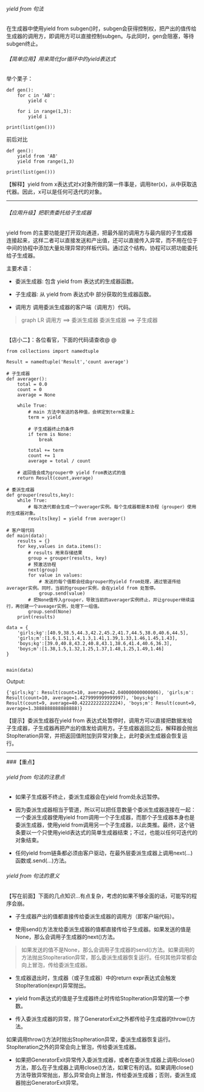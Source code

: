 ###### yield from 句法
在生成器中使用yield from subgen()时，subgen会获得控制权，把产出的值传给生成器的调用方，即调用方可以直接控制subgen。与此同时，gen会阻塞，等待subgen终止。

###### 【简单应用】用来简化for循环中的yield表达式

举个栗子：
```
def gen():
    for c in 'AB':
        yield c

    for i in range(1,3):
        yield i

print(list(gen()))
```
前后对比  
```
def gen():
    yield from 'AB'
    yield from range(1,3)
    
print(list(gen()))
```
【解释】yield from x表达式对x对象所做的第一件事是，调用iter(x)，从中获取迭代器。因此，x可以是任何可迭代的对象。

---
###### 【应用升级】把职责委托给子生成器

yield from 的主要功能是打开双向通道，把最外层的调用方与最内层的子生成器连接起来，这样二者可以直接发送和产出值，还可以直接传入异常，而不用在位于中间的协程中添加大量处理异常的样板代码。通过这个结构，协程可以把功能委托给子生成器。

主要术语：
- 委派生成器:
 包含 yield from <iterable> 表达式的生成器函数。

- 子生成器:
从 yield from 表达式中 <iterable>部分获取的生成器函数。

- 调用方
调用委派生成器的客户端（调用方）代码。

> graph LR
调用方  ==>  委派生成器
委派生成器  ==>  子生成器

######

【店小二】：各位看官，下面的代码请查收@ @
```
from collections import namedtuple

Result = namedtuple('Result','count average')

# 子生成器
def averager():
    total = 0.0
    count = 0
    average = None

    while True:
        # main 方法中发送的各种值，会绑定到term变量上
        term = yield
        
        # 子生成器终止的条件
        if term is None:
            break

        total += term
        count += 1
        average = total / count
    
    # 返回值会成为grouper中 yield from表达式的值
    return Result(count,average)

# 委派生成器
def grouper(results,key):
    while True:
        # 每次迭代都会生成一个averager实例。每个生成器都是本协程（grouper）使用的生成器对象。
        results[key] = yield from averager()

# 客户端代码
def main(data):
    results = {}
    for key,values in data.items():
        # results 用来存储结果
        group = grouper(results, key)
        # 预激活协程
        next(group)
        for value in values:
            # 发送的每个值都会经由grouper的yield from处理，通过管道传给averager实例。同时，当前的grouper实例，会在yield from 处暂停。
            group.send(value)
        # 把None值传入grouper，导致当前的averager实例终止，并让grouper继续运行，再创建一个aveager实例，处理下一组值。
        group.send(None)
    print(results)

data = {
    'girls;kg':[40.9,38.5,44.3,42.2,45.2,41.7,44.5,38.0,40.6,44.5],
    'girls;m':[1.6,1.51,1.4,1.3,1.41,1.39,1.33,1.46,1.45,1.43],
    'boys;kg':[39.0,40.8,43.2,40.8,43.1,38.6,41.4,40.6,36.3],
    'boys;m':[1.38,1.5,1.32,1.25,1.37,1.48,1.25,1.49,1.46]
}


main(data)
```
Output:
```
{'girls;kg': Result(count=10, average=42.040000000000006), 'girls;m': Result(count=10, average=1.4279999999999997), 'boys;kg': Result(count=9, average=40.422222222222224), 'boys;m': Result(count=9, average=1.3888888888888888)}
```

【提示】委派生成器在yield from 表达式处暂停时，调用方可以直接把数据发给子生成器，子生成器再把产出的值发给调用方。子生成器返回之后，解释器会抛出StopIteration异常，并把返回值附加到异常对象上，此时委派生成器会恢复运行。

---
###【重点】
###### yield from 句法的注意点
- 如果子生成器不终止，委派生成器会在yield from处永远暂停。

- 因为委派生成器相当于管道，所以可以把任意数量个委派生成器连接在一起：一个委派生成器使用yield from调用一个子生成器，而那个子生成器本身也是委派生成器，使用yield from调用另一个子生成器，以此类推。最终，这个链条要以一个只使用yield表达式的简单生成器结束；不过，也能以任何可迭代的对象结束。
- 任何yield from链条都必须由客户驱动，在最外层委派生成器上调用next(...)函数或.send(...)方法。


###### yield from 句法的意义
【写在前面】下面的几点知识...有点复杂，考虑的如果不够全面的话，可能写的程序会崩。

- 子生成器产出的值都直接传给委派生成器的调用方（即客户端代码）。

- 使用send()方法发给委派生成器的值都直接传给子生成器。如果发送的值是None，那么会调用子生成器的next()方法。

> 如果发送的值不是None，那么会调用子生成器的send()方法。如果调用的方法抛出StopIteration异常，那么委派生成器恢复运行。任何其他异常都会向上冒泡，传给委派生成器。

- 生成器退出时，生成器（或子生成器）中的return expr表达式会触发StopIteration(expr)异常抛出。

- yield from表达式的值是子生成器终止时传给StopIteration异常的第一个参数。

- 传入委派生成器的异常，除了GeneratorExit之外都传给子生成器的throw()方法。

如果调用throw()方法时抛出StopIteration异常，委派生成器恢复运行。StopIteration之外的异常会向上冒泡，传给委派生成器。

- 如果把GeneratorExit异常传入委派生成器，或者在委派生成器上调用close()方法，那么在子生成器上调用close()方法，如果它有的话。如果调用close()方法导致异常抛出，那么异常会向上冒泡，传给委派生成器；否则，委派生成器抛出GeneratorExit异常。

